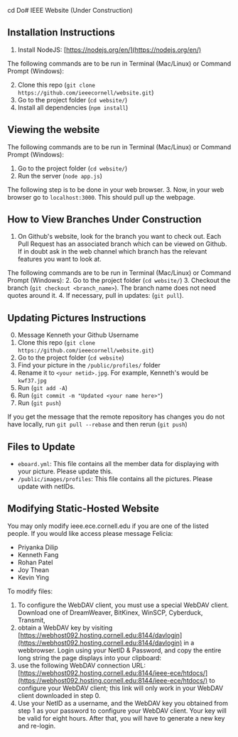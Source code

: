 cd Do# IEEE Website (Under Construction)

## Installation Instructions
1. Install NodeJS: [https://nodejs.org/en/](https://nodejs.org/en/)

The following commands are to be run in Terminal (Mac/Linux) or Command Prompt (Windows):

2. Clone this repo (`git clone https://github.com/ieeecornell/website.git`)
3. Go to the project folder (`cd website/`)
4. Install all dependencies (`npm install`)

## Viewing the website
The following commands are to be run in Terminal (Mac/Linux) or Command Prompt (Windows):
1. Go to the project folder (`cd website/`)
2. Run the server (`node app.js`)

The following step is to be done in your web browser.
3. Now, in your web browser go to `localhost:3000`. This should pull up the webpage.

## How to View Branches Under Construction
1. On Github's website, look for the branch you want to check out. Each Pull Request has an associated branch which can be viewed on Github. If in doubt ask in the web channel which branch has the relevant features you want to look at.

The following commands are to be run in Terminal (Mac/Linux) or Command Prompt (Windows):
2. Go to the project folder (`cd website/`)
3. Checkout the branch (`git checkout <branch_name>`). The branch name does not need quotes around it.
4. If necessary, pull in updates: (`git pull`).

## Updating Pictures Instructions
0. Message Kenneth your Github Username
1. Clone this repo (`git clone https://github.com/ieeecornell/website.git`)
2. Go to the project folder (`cd website`)
3. Find your picture in the `/public/profiles/` folder
4. Rename it to `<your netid>.jpg`. For example, Kenneth's would be `kwf37.jpg`
5. Run (`git add -A`)
6. Run (`git commit -m "Updated <your name here>"`)
7. Run (`git push`)

If you get the message that the remote repository has changes you do not have locally, run `git pull --rebase` and then rerun (`git push`)



## Files to Update
* `eboard.yml`: This file contains all the member data for displaying with your picture. Please update this.
* `/public/images/profiles`: This file contains all the pictures. Please update with netIDs.


## Modifying Static-Hosted Website
You may only modify ieee.ece.cornell.edu if you are one of the listed people. If you would like access please message Felicia:
* Priyanka Dilip
* Kenneth Fang
* Rohan Patel 
* Joy Thean
* Kevin Ying

To modify files:

1. To configure the WebDAV client, you must use a special WebDAV client. Download one of DreamWeaver, BitKinex, WinSCP, Cyberduck, Transmit,
2. obtain a WebDAV key by visiting [https://webhost092.hosting.cornell.edu:8144/davlogin](https://webhost092.hosting.cornell.edu:8144/davlogin) in a webbrowser.  Login using your NetID & Password, and copy the entire long string the page displays into your clipboard:
3. use the following WebDAV connection URL: [https://webhost092.hosting.cornell.edu:8144/ieee-ece/htdocs/](https://webhost092.hosting.cornell.edu:8144/ieee-ece/htdocs/) to configure your WebDAV client; this link will only work in your WebDAV client downloaded in step 0.
4. Use your NetID as a username, and the WebDAV key you obtained from step 1 as your password to configure your WebDAV client.  Your key will be valid for eight hours.  After that, you will have to generate a new key and re-login. 
